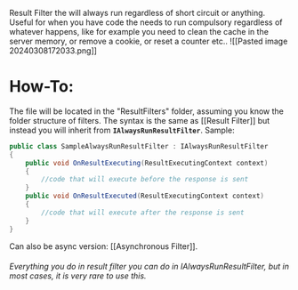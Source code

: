 Result Filter the will always run regardless of short circuit or anything.
Useful for when you have code the needs to run compulsory regardless of whatever happens, like for example you need to clean the cache in the server memory, or remove a cookie, or reset a counter etc..
![[Pasted image 20240308172033.png]]
# How-To:
The file will be located in the "ResultFilters" folder, assuming you know the folder structure of filters.
The syntax is the same as [[Result Filter]] but instead you will inherit from **`IAlwaysRunResultFilter`**.
Sample:
```c#
public class SampleAlwaysRunResultFilter : IAlwaysRunResultFilter
{
	public void OnResultExecuting(ResultExecutingContext context)
	{
		//code that will execute before the response is sent
	}
	public void OnResultExecuted(ResultExecutingContext context)
	{
		//code that will execute after the response is sent
	}
}
```
Can also be async version: [[Asynchronous Filter]].
###### Everything you do in result filter you can do in IAlwaysRunResultFilter, but in most cases, it is very rare to use this.